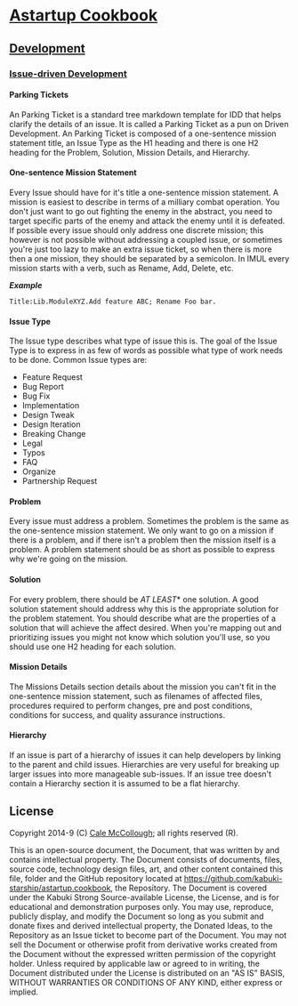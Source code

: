 # [Astartup Cookbook](../../readme.md)

## [Development](../../readme.md)

### [Issue-driven Development](./readme.md)

#### Parking Tickets

An Parking Ticket is a standard tree markdown template for IDD that helps clarify the details of an issue. It is called a Parking Ticket as a pun on Driven Development. An Parking Ticket is composed of a one-sentence mission statement title, an Issue Type as the H1 heading and there is one H2 heading for the Problem, Solution, Mission Details, and Hierarchy.

#### One-sentence Mission Statement

Every Issue should have for it's title a one-sentence mission statement. A mission is easiest to describe in terms of a milliary combat operation. You don't just want to go out fighting the enemy in the abstract, you need to target specific parts of the enemy and attack the enemy until it is defeated. If possible every issue should only address one discrete mission; this however is not possible without addressing a coupled issue, or sometimes you're just too lazy to make an extra issue ticket, so when there is more then a one mission, they should be separated by a semicolon. In IMUL every mission starts with a verb, such as Rename, Add, Delete, etc.

***Example***

`Title:Lib.ModuleXYZ.Add feature ABC; Rename Foo bar.`

#### Issue Type

The Issue type describes what type of issue this is. The goal of the Issue Type is to express in as few of words as possible what type of work needs to be done. Common Issue types are:

* Feature Request
* Bug Report
* Bug Fix
* Implementation
* Design Tweak
* Design Iteration
* Breaking Change
* Legal
* Typos
* FAQ
* Organize
* Partnership Request

#### Problem

Every issue must address a problem. Sometimes the problem is the same as the one-sentence mission statement. We only want to go on a mission if there is a problem, and if there isn't a problem then the mission itself is a problem. A problem statement should be as short as possible to express why we're going on the mission.

#### Solution

For every problem, there should be *AT LEAST** one solution. A good solution statement should address why this is the appropriate solution for the problem statement. You should describe what are the properties of a solution that will achieve the affect desired. When you're mapping out and prioritizing issues you might not know which solution you'll use, so you should use one H2 heading for each solution.

#### Mission Details

The Missions Details section details about the mission you can't fit in the one-sentence mission statement, such as filenames of affected files, procedures required to perform changes, pre and post conditions, conditions for success, and quality assurance instructions.

#### Hierarchy

If an issue is part of a hierarchy of issues it can help developers by linking to the parent and child issues. Hierarchies are very useful for breaking up larger issues into more manageable sub-issues. If an issue tree doesn't contain a Hierarchy section it is assumed to be a flat hierarchy.

## License

Copyright 2014-9 (C) [Cale McCollough](https://calemccollough.github.io); all rights reserved (R).

This is an open-source document, the Document, that was written by and contains intellectual property. The Document consists of documents, files, source code, technology design files, art, and other content contained this file, folder and the GitHub repository located at <https://github.com/kabuki-starship/astartup.cookbook>, the Repository. The Document is covered under the Kabuki Strong Source-available License, the License, and is for educational and demonstration purposes only. You may use, reproduce, publicly display, and modify the Document so long as you submit and donate fixes and derived intellectual property, the Donated Ideas, to the Repository as an Issue ticket to become part of the Document. You may not sell the Document or otherwise profit from derivative works created from the Document without the expressed written permission of the copyright holder. Unless required by applicable law or agreed to in writing, the Document distributed under the License is distributed on an "AS IS" BASIS, WITHOUT WARRANTIES OR CONDITIONS OF ANY KIND, either express or implied.
